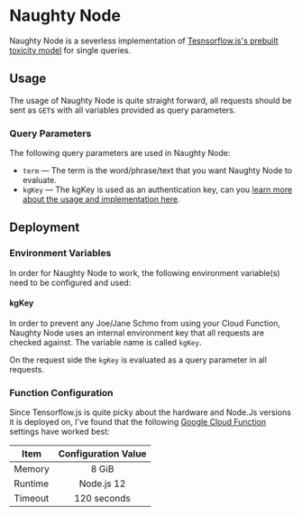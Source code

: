 # Naughty Node
Naughty Node is a severless implementation of [Tesnsorflow.js's prebuilt toxicity model](https://github.com/tensorflow/tfjs-models/tree/master/toxicity) for single queries.

## Usage

The usage of Naughty Node is quite straight forward, all requests should be sent as `GET`s with all variables provided as query parameters. 

### Query Parameters
The following query parameters are used in Naughty Node:

- `term` — The term is the word/phrase/text that you want Naughty Node to evaluate. 
- `kgKey` — The kgKey is used as an authentication key, can you [learn more about the usage and implementation here](#kgKey).

## Deployment

### Environment Variables

In order for Naughty Node to work, the following environment variable(s) need to be configured and used:

#### kgKey

In order to prevent any Joe/Jane Schmo from using your Cloud Function, Naughty Node uses an internal environment key that all requests are checked against. The variable name is called `kgKey`.

On the request side the `kgKey` is evaluated as a query parameter in all requests.

### Function Configuration
Since Tensorflow.js is quite picky about the hardware and Node.Js versions it is deployed on, I've found that the following [Google Cloud Function](https://cloud.google.com/functions) settings have worked best:

| Item          | Configuration Value           |
| ------------- |:-----------------------------:|
| Memory        | 8 GiB                         |
| Runtime       | Node.js 12                    |
| Timeout       | 120 seconds                   |
